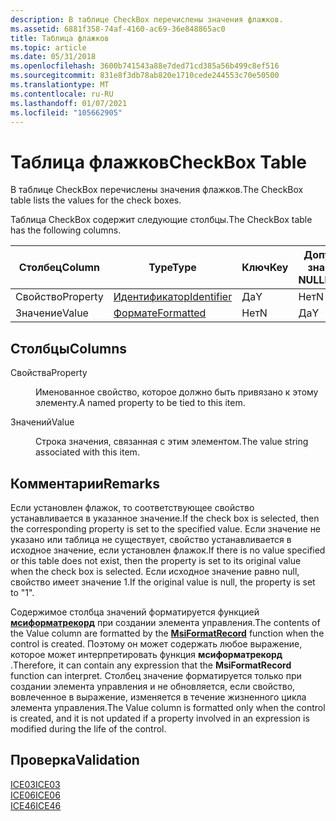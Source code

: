 ```yaml
---
description: В таблице CheckBox перечислены значения флажков.
ms.assetid: 6881f358-74af-4160-ac69-36e848865ac0
title: Таблица флажков
ms.topic: article
ms.date: 05/31/2018
ms.openlocfilehash: 3600b741543a88e7ded71cd385a56b499c8ef516
ms.sourcegitcommit: 831e8f3db78ab820e1710cede244553c70e50500
ms.translationtype: MT
ms.contentlocale: ru-RU
ms.lasthandoff: 01/07/2021
ms.locfileid: "105662905"
---
```

# <a name="checkbox-table"></a><span data-ttu-id="23bdb-103">Таблица флажков</span><span class="sxs-lookup"><span data-stu-id="23bdb-103">CheckBox Table</span></span>

<span data-ttu-id="23bdb-104">В таблице CheckBox перечислены значения флажков.</span><span class="sxs-lookup"><span data-stu-id="23bdb-104">The CheckBox table lists the values for the check boxes.</span></span>

<span data-ttu-id="23bdb-105">Таблица CheckBox содержит следующие столбцы.</span><span class="sxs-lookup"><span data-stu-id="23bdb-105">The CheckBox table has the following columns.</span></span>



| <span data-ttu-id="23bdb-106">Столбец</span><span class="sxs-lookup"><span data-stu-id="23bdb-106">Column</span></span>   | <span data-ttu-id="23bdb-107">Type</span><span class="sxs-lookup"><span data-stu-id="23bdb-107">Type</span></span>                         | <span data-ttu-id="23bdb-108">Ключ</span><span class="sxs-lookup"><span data-stu-id="23bdb-108">Key</span></span> | <span data-ttu-id="23bdb-109">Допускает значения NULL</span><span class="sxs-lookup"><span data-stu-id="23bdb-109">Nullable</span></span> |
|----------|------------------------------|-----|----------|
| <span data-ttu-id="23bdb-110">Свойство</span><span class="sxs-lookup"><span data-stu-id="23bdb-110">Property</span></span> | [<span data-ttu-id="23bdb-111">Идентификатор</span><span class="sxs-lookup"><span data-stu-id="23bdb-111">Identifier</span></span>](identifier.md) | <span data-ttu-id="23bdb-112">Да</span><span class="sxs-lookup"><span data-stu-id="23bdb-112">Y</span></span>   | <span data-ttu-id="23bdb-113">Нет</span><span class="sxs-lookup"><span data-stu-id="23bdb-113">N</span></span>        |
| <span data-ttu-id="23bdb-114">Значение</span><span class="sxs-lookup"><span data-stu-id="23bdb-114">Value</span></span>    | [<span data-ttu-id="23bdb-115">Формате</span><span class="sxs-lookup"><span data-stu-id="23bdb-115">Formatted</span></span>](formatted.md)   | <span data-ttu-id="23bdb-116">Нет</span><span class="sxs-lookup"><span data-stu-id="23bdb-116">N</span></span>   | <span data-ttu-id="23bdb-117">Да</span><span class="sxs-lookup"><span data-stu-id="23bdb-117">Y</span></span>        |



 

## <a name="columns"></a><span data-ttu-id="23bdb-118">Столбцы</span><span class="sxs-lookup"><span data-stu-id="23bdb-118">Columns</span></span>

<dl> <dt>

<span data-ttu-id="23bdb-119"><span id="Property"></span><span id="property"></span><span id="PROPERTY"></span>Свойства</span><span class="sxs-lookup"><span data-stu-id="23bdb-119"><span id="Property"></span><span id="property"></span><span id="PROPERTY"></span>Property</span></span>
</dt> <dd>

<span data-ttu-id="23bdb-120">Именованное свойство, которое должно быть привязано к этому элементу.</span><span class="sxs-lookup"><span data-stu-id="23bdb-120">A named property to be tied to this item.</span></span>

</dd> <dt>

<span data-ttu-id="23bdb-121"><span id="Value"></span><span id="value"></span><span id="VALUE"></span>Значений</span><span class="sxs-lookup"><span data-stu-id="23bdb-121"><span id="Value"></span><span id="value"></span><span id="VALUE"></span>Value</span></span>
</dt> <dd>

<span data-ttu-id="23bdb-122">Строка значения, связанная с этим элементом.</span><span class="sxs-lookup"><span data-stu-id="23bdb-122">The value string associated with this item.</span></span>

</dd> </dl>

## <a name="remarks"></a><span data-ttu-id="23bdb-123">Комментарии</span><span class="sxs-lookup"><span data-stu-id="23bdb-123">Remarks</span></span>

<span data-ttu-id="23bdb-124">Если установлен флажок, то соответствующее свойство устанавливается в указанное значение.</span><span class="sxs-lookup"><span data-stu-id="23bdb-124">If the check box is selected, then the corresponding property is set to the specified value.</span></span> <span data-ttu-id="23bdb-125">Если значение не указано или таблица не существует, свойство устанавливается в исходное значение, если установлен флажок.</span><span class="sxs-lookup"><span data-stu-id="23bdb-125">If there is no value specified or this table does not exist, then the property is set to its original value when the check box is selected.</span></span> <span data-ttu-id="23bdb-126">Если исходное значение равно null, свойство имеет значение 1.</span><span class="sxs-lookup"><span data-stu-id="23bdb-126">If the original value is null, the property is set to "1".</span></span>

<span data-ttu-id="23bdb-127">Содержимое столбца значений форматируется функцией [**мсиформатрекорд**](/windows/desktop/api/Msiquery/nf-msiquery-msiformatrecorda) при создании элемента управления.</span><span class="sxs-lookup"><span data-stu-id="23bdb-127">The contents of the Value column are formatted by the [**MsiFormatRecord**](/windows/desktop/api/Msiquery/nf-msiquery-msiformatrecorda) function when the control is created.</span></span> <span data-ttu-id="23bdb-128">Поэтому он может содержать любое выражение, которое может интерпретировать функция **мсиформатрекорд** .</span><span class="sxs-lookup"><span data-stu-id="23bdb-128">Therefore, it can contain any expression that the **MsiFormatRecord** function can interpret.</span></span> <span data-ttu-id="23bdb-129">Столбец значение форматируется только при создании элемента управления и не обновляется, если свойство, вовлеченное в выражение, изменяется в течение жизненного цикла элемента управления.</span><span class="sxs-lookup"><span data-stu-id="23bdb-129">The Value column is formatted only when the control is created, and it is not updated if a property involved in an expression is modified during the life of the control.</span></span>

## <a name="validation"></a><span data-ttu-id="23bdb-130">Проверка</span><span class="sxs-lookup"><span data-stu-id="23bdb-130">Validation</span></span>

<dl>

[<span data-ttu-id="23bdb-131">ICE03</span><span class="sxs-lookup"><span data-stu-id="23bdb-131">ICE03</span></span>](ice03.md)  
[<span data-ttu-id="23bdb-132">ICE06</span><span class="sxs-lookup"><span data-stu-id="23bdb-132">ICE06</span></span>](ice06.md)  
[<span data-ttu-id="23bdb-133">ICE46</span><span class="sxs-lookup"><span data-stu-id="23bdb-133">ICE46</span></span>](ice46.md)  
</dl>

 

 



